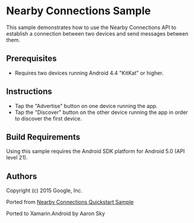Nearby Connections Sample
=================

This sample demonstrates how to use the Nearby Connections API to establish a connection between two devices and send messages between them.

Prerequisites
-------------
* Requires two devices running Android 4.4 "KitKat" or higher.

Instructions
------------

* Tap the "Advertise" button on one device running the app.
* Tap the "Discover" button on the other device running the app in order to discover the first device.

Build Requirements
------------------
Using this sample requires the Android SDK platform for Android 5.0 (API level 21).

Authors
-------
Copyright (c) 2015 Google, Inc.

Ported from [Nearby Connections Quickstart Sample](https://github.com/googlesamples/android-nearby/tree/master/connections-quickstart)

Ported to Xamarin.Android by Aaron Sky